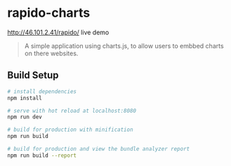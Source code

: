 # rapido-charts

http://46.101.2.41/rapido/ live demo

> A simple application using charts.js, to allow users to embbed charts on there websites.

## Build Setup

``` bash
# install dependencies
npm install

# serve with hot reload at localhost:8080
npm run dev

# build for production with minification
npm run build

# build for production and view the bundle analyzer report
npm run build --report
```
